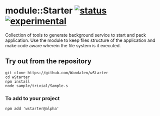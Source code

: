 
# module::Starter  [![status](https://github.com/Wandalen/wStarter/actions/workflows/StandardPublish.yml/badge.svg)](https://github.com/Wandalen/wStarter/actions/workflows/StandardPublish.yml) [![experimental](https://img.shields.io/badge/stability-experimental-orange.svg)](https://github.com/emersion/stability-badges#experimental)

Collection of tools to generate background service to start and pack application. Use the module to keep files structure of the application and make code aware wherein the file system is it executed.

## Try out from the repository
```
git clone https://github.com/Wandalen/wStarter
cd wStarter
npm install
node sample/trivial/Sample.s
```

### To add to your project
```
npm add 'wstarter@alpha'
```




